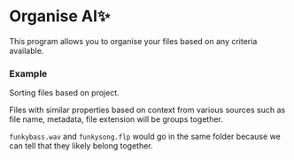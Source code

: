 # Organise AI✨

This program allows you to organise your files based on any criteria available.

### Example

Sorting files based on project.

Files with similar properties based on context from various sources such as file name, metadata, file extension will be groups together.

`funkybass.wav` and `funkysong.flp` would go in the same folder because we can tell that they likely belong together.
